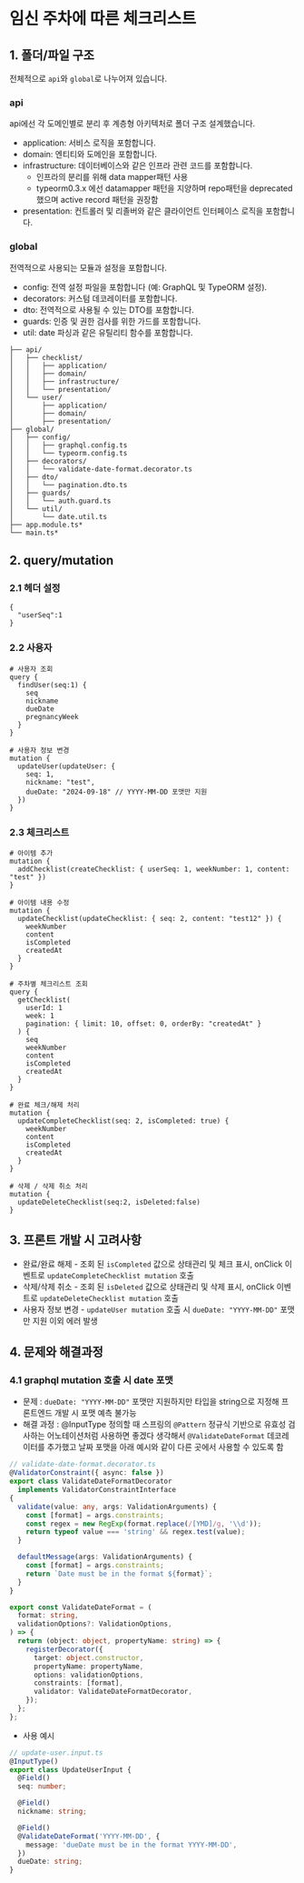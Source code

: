 # 임신 주차에 따른 체크리스트


## 1. 폴더/파일 구조
전체적으로 `api`와 `global`로 나누어져 있습니다.
### api
api에선 각 도메인별로 분리 후 계층형 아키텍처로 폴더 구조 설계했습니다.
- application: 서비스 로직을 포함합니다.
- domain: 엔티티와 도메인을 포함합니다.
- infrastructure: 데이터베이스와 같은 인프라 관련 코드를 포함합니다.
  - 인프라의 분리를 위해 data mapper패턴 사용
  - typeorm0.3.x 에선 datamapper 패턴을 지양하며 repo패턴을 deprecated 했으며 active record 패턴을 권장함
- presentation: 컨트롤러 및 리졸버와 같은 클라이언트 인터페이스 로직을 포함합니다.
### global
전역적으로 사용되는 모듈과 설정을 포함합니다.
- config: 전역 설정 파일을 포함합니다 (예: GraphQL 및 TypeORM 설정).
- decorators: 커스텀 데코레이터를 포함합니다.
- dto: 전역적으로 사용될 수 있는 DTO를 포함합니다.
- guards: 인증 및 권한 검사를 위한 가드를 포함합니다.
- util: date 파싱과 같은 유틸리티 함수를 포함합니다.
```
├── api/
│   ├── checklist/
│   │   ├── application/
│   │   ├── domain/
│   │   ├── infrastructure/
│   │   └── presentation/
│   └── user/
│       ├── application/
│       ├── domain/
│       ├── presentation/
├── global/
│   ├── config/
│   │   ├── graphql.config.ts
│   │   └── typeorm.config.ts
│   ├── decorators/
│   │   └── validate-date-format.decorator.ts
│   ├── dto/
│   │   └── pagination.dto.ts
│   ├── guards/
│   │   └── auth.guard.ts
│   └── util/
│       └── date.util.ts
├── app.module.ts*
└── main.ts*

```

## 2. query/mutation

### 2.1 헤더 설정
```
{
  "userSeq":1
}
```
### 2.2 사용자
```
# 사용자 조회
query {
  findUser(seq:1) {
    seq
    nickname
    dueDate
    pregnancyWeek
  }
}

# 사용자 정보 변경
mutation {
  updateUser(updateUser: {
    seq: 1,
    nickname: "test",
    dueDate: "2024-09-18" // YYYY-MM-DD 포맷만 지원
  })
}
```

### 2.3 체크리스트
```
# 아이템 추가
mutation {
  addChecklist(createChecklist: { userSeq: 1, weekNumber: 1, content: "test" })
}

# 아이템 내용 수정
mutation {
  updateChecklist(updateChecklist: { seq: 2, content: "test12" }) {
    weekNumber
    content
    isCompleted
    createdAt
  }
}

# 주차별 체크리스트 조회
query {
  getChecklist(
    userId: 1
    week: 1
    pagination: { limit: 10, offset: 0, orderBy: "createdAt" }
  ) {
    seq
    weekNumber
    content
    isCompleted
    createdAt
  }
}

# 완료 체크/해제 처리
mutation {
  updateCompleteChecklist(seq: 2, isCompleted: true) {
    weekNumber
    content
    isCompleted
    createdAt
  }
}

# 삭제 / 삭제 취소 처리
mutation {
  updateDeleteChecklist(seq:2, isDeleted:false)
}
```

## 3. 프론트 개발 시 고려사항
- 완료/완료 해제 - 조회 된 `isCompleted` 값으로 상태관리 및 체크 표시, onClick 이벤트로 `updateCompleteChecklist mutation` 호출
- 삭제/삭제 취소 - 조회 된 `isDeleted` 값으로 상태관리 및 삭제 표시, onClick 이벤트로 `updateDeleteChecklist mutation` 호출
- 사용자 정보 변경 - `updateUser mutation` 호출 시 `dueDate: "YYYY-MM-DD"` 포맷만 지원 이외 에러 발생

## 4. 문제와 해결과정
### 4.1 graphql mutation 호출 시 date 포맷
- 문제 : `dueDate: "YYYY-MM-DD"` 포맷만 지원하지만 타입을 string으로 지정해 프론트엔드 개발 시 포맷 예측 불가능
- 해결 과정 : 
@InputType 정의할 때 스프링의 `@Pattern` 정규식 기반으로 유효성 검사하는 어노테이션처럼 사용하면 좋겠다 생각해서
`@ValidateDateFormat` 데코레이터를 추가했고 날짜 포맷을 아래 예시와 같이 다른 곳에서 사용할 수 있도록 함
``` typescript
// validate-date-format.decorator.ts
@ValidatorConstraint({ async: false })
export class ValidateDateFormatDecorator
  implements ValidatorConstraintInterface
{
  validate(value: any, args: ValidationArguments) {
    const [format] = args.constraints;
    const regex = new RegExp(format.replace(/[YMD]/g, '\\d'));
    return typeof value === 'string' && regex.test(value);
  }

  defaultMessage(args: ValidationArguments) {
    const [format] = args.constraints;
    return `Date must be in the format ${format}`;
  }
}

export const ValidateDateFormat = (
  format: string,
  validationOptions?: ValidationOptions,
) => {
  return (object: object, propertyName: string) => {
    registerDecorator({
      target: object.constructor,
      propertyName: propertyName,
      options: validationOptions,
      constraints: [format],
      validator: ValidateDateFormatDecorator,
    });
  };
};
```
- 사용 예시
``` typescript
// update-user.input.ts
@InputType()
export class UpdateUserInput {
  @Field()
  seq: number;

  @Field()
  nickname: string;

  @Field()
  @ValidateDateFormat('YYYY-MM-DD', {
    message: 'dueDate must be in the format YYYY-MM-DD',
  })
  dueDate: string;
}
```
